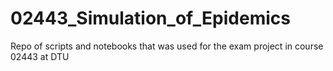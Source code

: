 # 02443_Simulation_of_Epidemics
Repo of scripts and notebooks that was used for the exam project in course 02443 at DTU
